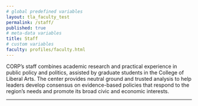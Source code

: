 ```yaml
---
# global predefined variables
layout: tla_faculty_test
permalink: /staff/
published: true
# meta-data variables
title: Staff
# custom variables
faculty: profiles/faculty.html
---
```

CORP’s staff combines academic research and practical experience in public policy and politics, assisted by graduate students in the College of Liberal Arts. The center provides neutral ground and trusted analysis to help leaders develop consensus on evidence-based policies that respond to the region’s needs and promote its broad civic and economic interests.

___
